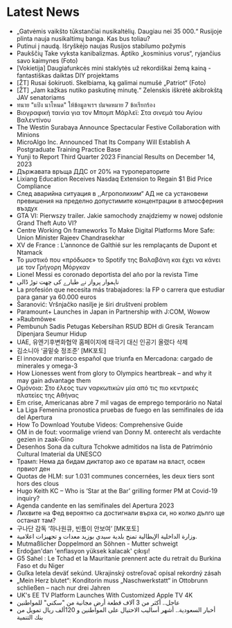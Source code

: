 # Latest News
-  „Gatvėmis vaikšto tūkstančiai nusikaltėlių. Daugiau nei 35 000.“ Rusijoje plinta nauja nusikaltimų banga. Kas bus toliau?
-  Putinui į naudą. Išryškėjo naujas Rusijos stabilumo požymis
-  Paukščių Take vyksta kanibalizmas. Aptiko „kosminius vorus“, ryjančius savo kaimynes (Foto)
-  [Vokietija] Daugiafunkcės mini staklytės už rekordiškai žemą kainą - fantastiškas daiktas DIY projektams
-  [ŽT] Rusai šokiruoti. Skelbiama, ką galimai numušė „Patriot“ (Foto)
-  [ŽT] „Jam kažkas nutiko paskutinę minutę.“ Zelenskis iškrėtė akibrokštą JAV senatoriams
-  ทนาย "แป้ง นาโหนด" ให้ข้อมูลจเรฯ ปมจดหมาย 7 ข้อเรียกร้อง
-  Βιογραφική ταινία για τον Μπομπ Μάρλεϊ: Στα σινεμά του Αγίου Βαλεντίνου
-  The Westin Surabaya Announce Spectacular Festive Collaboration with Minions
-  MicroAlgo Inc. Announced That Its Company Will Establish A Postgraduate Training Practice Base
-  Yunji to Report Third Quarter 2023 Financial Results on December 14, 2023
-  Държавата връща ДДС от 20% на туроператорите
-  Lixiang Education Receives Nasdaq Extension to Regain $1 Bid Price Compliance
-  След аварийна ситуация в ,,Агрополихим“ АД не са установени превишения на пределно допустимите концентрации в атмосферния въздух
-  GTA VI: Pierwszy trailer. Jakie samochody znajdziemy w nowej odsłonie Grand Theft Auto VI?
-  Centre Working On frameworks To Make Digital Platforms More Safe: Union Minister Rajeev Chandrasekhar
-  XV de France : L’annonce de Galthié sur les remplaçants de Dupont et Ntamack
-  Το μυστικό που «πρόδωσε» το Spotify της Βαλαβάνη και έχει να κάνει με τον Γρήγορη Μόργκαν
-  Lionel Messi es coronado deportista del año por la revista Time
-  ناہموار پرواز نے طیارے کی چھت توڑ ڈالی
-  La profesión que necesita más trabajadores: la FP o carrera que estudiar para ganar ya 60.000 euros
-  Šaranović: Vršnjačko nasilje je širi društveni problem
-  Paramount+ Launches in Japan in Partnership with J:COM, Wowow
-  »Raubmöwe«
-  Pembunuh Sadis Petugas Kebersihan RSUD BDH di Gresik Terancam Dipenjara Seumur Hidup
-  UAE, 유엔기후변화협약 홈페이지에 태극기 대신 인공기 올렸다 삭제
-  김소니아 ‘골밑슛 정조준’ [MK포토]
-  El innovador marisco español que triunfa en Mercadona: cargado de minerales y omega-3
-  How Lionesses went from glory to Olympics heartbreak – and why it may gain advantage them
-  Ομόνοια: Στο έλεος των ναρκωτικών μία από τις πιο κεντρικές πλατείες της Αθήνας
-  Em crise, Americanas abre 7 mil vagas de emprego temporário no Natal
-  La Liga Femenina pronostica pruebas de fuego en las semifinales de ida del Apertura
-  How To Download Youtube Videos: Comprehensive Guide
-  OM in de fout: voormalige vriend van Donny M. onterecht als verdachte gezien in zaak-Gino
-  Desenhos Sona da cultura Tchokwe admitidos na lista de Património Cultural Imaterial da UNESCO
-  Трамп: Нема да бидам диктатор ако се вратам на власт, освен првиот ден
-  Quotas de HLM: sur 1.031 communes concernées, les deux tiers sont hors des clous
-  Hugo Keith KC – Who is ‘Star at the Bar’ grilling former PM at Covid-19 inquiry?
-  Agenda candente en las semifinales del Apertura 2023
-  Лихвите на Фед вероятно са достигнали върха си, но колко дълго ще останат там?
-  구나단 감독 ‘하나원큐, 빈틈이 안보여’ [MK포토]
-  وزارة الداخلية الإيطالية تمنح بلدية سيدي بوزيد معدات و تجهيزات اعلامية.
-  Mutmaßlicher Doppelmord an Söhnen - Mutter schweigt
-  Erdoğan'dan 'enflasyon yüksek kalacak' çıkışı!
-  G5 Sahel : Le Tchad et la Mauritanie prennent acte du retrait du Burkina Faso et du Niger
-  Guľka letela deväť sekúnd. Ukrajinský ostreľovač opísal rekordný zásah
-  „Mein Herz blutet“: Konditorin muss „Naschwerkstatt“ in Ottobrunn schließen – nach nur drei Jahren
-  UK's EE TV Platform Launches With Customized Apple TV 4K
-  عاجل.. أكثر من 3 آلاف قطعة أرض مجانية من "سكني" للمواطنين
-  أخبار السعودية.. أشهر أساليب الاحتيال على المواطنين و 120ألف ريال تمويل من بنك التنمية

